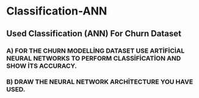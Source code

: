 # Classification-ANN
## Used Classification (ANN) For Churn Dataset

### A) FOR THE CHURN MODELLİNG DATASET USE ARTİFİCİAL NEURAL NETWORKS TO PERFORM CLASSİFİCATİON AND SHOW  İTS ACCURACY. 

### B) DRAW THE NEURAL NETWORK ARCHİTECTURE YOU HAVE USED.
